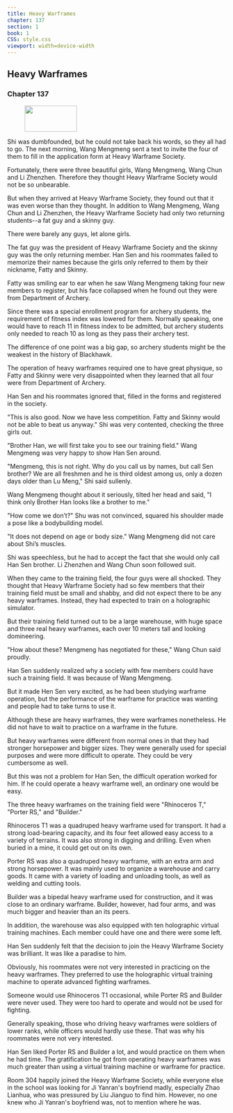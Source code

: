 ```yaml
---
title: Heavy Warframes
chapter: 137
section: 1
book: 1
CSS: style.css
viewport: width=device-width
---
```


## Heavy Warframes

### Chapter 137

<figure>
	<img src="../Images/gem.gif" alt="" id="gem" width="120" height="60" />
</figure>

Shi was dumbfounded, but he could not take back his words, so they all had to go. The next morning, Wang Mengmeng sent a text to invite the four of them to fill in the application form at Heavy Warframe Society.

Fortunately, there were three beautiful girls, Wang Mengmeng, Wang Chun and Li Zhenzhen. Therefore they thought Heavy Warframe Society would not be so unbearable.

But when they arrived at Heavy Warframe Society, they found out that it was even worse than they thought. In addition to Wang Mengmeng, Wang Chun and Li Zhenzhen, the Heavy Warframe Society had only two returning students--a fat guy and a skinny guy.

There were barely any guys, let alone girls.

The fat guy was the president of Heavy Warframe Society and the skinny guy was the only returning member. Han Sen and his roommates failed to memorize their names because the girls only referred to them by their nickname, Fatty and Skinny.

Fatty was smiling ear to ear when he saw Wang Mengmeng taking four new members to register, but his face collapsed when he found out they were from Department of Archery.

Since there was a special enrollment program for archery students, the requirement of fitness index was lowered for them. Normally speaking, one would have to reach 11 in fitness index to be admitted, but archery students only needed to reach 10 as long as they pass their archery test.

The difference of one point was a big gap, so archery students might be the weakest in the history of Blackhawk.

The operation of heavy warframes required one to have great physique, so Fatty and Skinny were very disappointed when they learned that all four were from Department of Archery.

Han Sen and his roommates ignored that, filled in the forms and registered in the society.

"This is also good. Now we have less competition. Fatty and Skinny would not be able to beat us anyway." Shi was very contented, checking the three girls out.

"Brother Han, we will first take you to see our training field." Wang Mengmeng was very happy to show Han Sen around.

"Mengmeng, this is not right. Why do you call us by names, but call Sen brother? We are all freshmen and he is third oldest among us, only a dozen days older than Lu Meng," Shi said sullenly.

Wang Mengmeng thought about it seriously, tilted her head and said, "I think only Brother Han looks like a brother to me."

"How come we don’t?" Shu was not convinced, squared his shoulder made a pose like a bodybuilding model.

"It does not depend on age or body size." Wang Mengmeng did not care about Shi’s muscles.

Shi was speechless, but he had to accept the fact that she would only call Han Sen brother. Li Zhenzhen and Wang Chun soon followed suit.

When they came to the training field, the four guys were all shocked. They thought that Heavy Warframe Society had so few members that their training field must be small and shabby, and did not expect there to be any heavy warframes. Instead, they had expected to train on a holographic simulator.

But their training field turned out to be a large warehouse, with huge space and three real heavy warframes, each over 10 meters tall and looking domineering.

"How about these? Mengmeng has negotiated for these," Wang Chun said proudly.

Han Sen suddenly realized why a society with few members could have such a training field. It was because of Wang Mengmeng.

But it made Hen Sen very excited, as he had been studying warframe operation, but the performance of the warframe for practice was wanting and people had to take turns to use it.

Although these are heavy warframes, they were warframes nonetheless. He did not have to wait to practice on a warframe in the future.

But heavy warframes were different from normal ones in that they had stronger horsepower and bigger sizes. They were generally used for special purposes and were more difficult to operate. They could be very cumbersome as well.

But this was not a problem for Han Sen, the difficult operation worked for him. If he could operate a heavy warframe well, an ordinary one would be easy.

The three heavy warframes on the training field were "Rhinoceros T," "Porter RS," and "Builder."

Rhinoceros T1 was a quadruped heavy warframe used for transport. It had a strong load-bearing capacity, and its four feet allowed easy access to a variety of terrains. It was also strong in digging and drilling. Even when buried in a mine, it could get out on its own.

Porter RS was also a quadruped heavy warframe, with an extra arm and strong horsepower. It was mainly used to organize a warehouse and carry goods. It came with a variety of loading and unloading tools, as well as welding and cutting tools.

Builder was a bipedal heavy warframe used for construction, and it was close to an ordinary warframe. Builder, however, had four arms, and was much bigger and heavier than an its peers.

In addition, the warehouse was also equipped with ten holographic virtual training machines. Each member could have one and there were some left.

Han Sen suddenly felt that the decision to join the Heavy Warframe Society was brilliant. It was like a paradise to him.

Obviously, his roommates were not very interested in practicing on the heavy warframes. They preferred to use the holographic virtual training machine to operate advanced fighting warframes.

Someone would use Rhinoceros T1 occasional, while Porter RS and Builder were never used. They were too hard to operate and would not be used for fighting.

Generally speaking, those who driving heavy warframes were soldiers of lower ranks, while officers would hardly use these. That was why his roommates were not very interested.

Han Sen liked Porter RS and Builder a lot, and would practice on them when he had time. The gratification he got from operating heavy warframes was much greater than using a virtual training machine or warframe for practice.

Room 304 happily joined the Heavy Warframe Society, while everyone else in the school was looking for Ji Yanran's boyfriend madly, especially Zhao Lianhua, who was pressured by Liu Jianguo to find him. However, no one knew who Ji Yanran's boyfriend was, not to mention where he was.